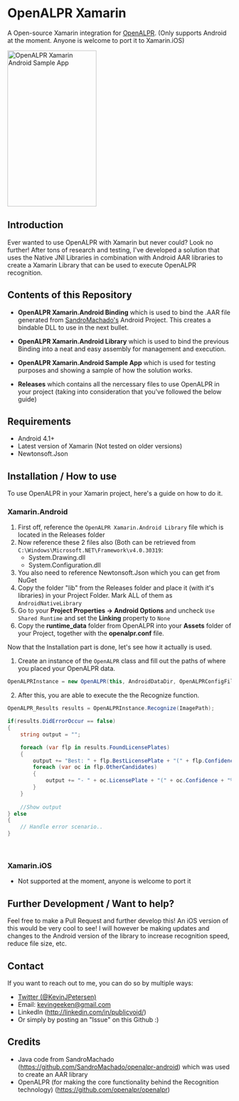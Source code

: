 # OpenALPR Xamarin
A Open-source Xamarin integration for [OpenALPR](https://github.com/openalpr/openalpr). (Only supports Android at the moment. Anyone is welcome to port it to Xamarin.iOS) 

<img alt="OpenALPR Xamarin Android Sample App" src="http://kevinjp.dk/xamarin.png" width=200 height=350 /> 

## Introduction
Ever wanted to use OpenALPR with Xamarin but never could? Look no further! After tons of research and testing, I've developed a solution that uses the Native JNI Libraries in combination with Android AAR libraries to create a Xamarin Library that can be used to execute OpenALPR recognition.

## Contents of this Repository
- **OpenALPR Xamarin.Android Binding** which is used to bind the .AAR file generated from [SandroMachado's](https://github.com/SandroMachado/openalpr-android) Android Project. This creates a bindable DLL to use in the next bullet.

- **OpenALPR Xamarin.Android Library** which is used to bind the previous Binding into a neat and easy assembly for management and execution.

- **OpenALPR Xamarin.Android Sample App** which is used for testing purposes and showing a sample of how the solution works. 

- **Releases** which contains all the nercessary files to use OpenALPR in your project (taking into consideration that you've followed the below guide)

## Requirements
- Android 4.1+
- Latest version of Xamarin (Not tested on older versions)
- Newtonsoft.Json

## Installation / How to use
To use OpenALPR in your Xamarin project, here's a guide on how to do it.

### Xamarin.Android
1. First off, reference the ```OpenALPR Xamarin.Android Library``` file which is located in the Releases folder
2. Now reference these 2 files also (Both can be retrieved from ```C:\Windows\Microsoft.NET\Framework\v4.0.30319```:
    - System.Drawing.dll
    - System.Configuration.dll
3. You also need to reference Newtonsoft.Json which you can get from NuGet
4. Copy the folder "lib" from the Releases folder and place it (with it's libraries) in your Project Folder. Mark ALL of them as ```AndroidNativeLibrary```
5. Go to your **Project Properties -> Android Options** and uncheck ```Use Shared Runtime``` and set the **Linking** property to ```None```
6. Copy the **runtime_data** folder from OpenALPR into your **Assets** folder of your Project, together with the **openalpr.conf** file.

Now that the Installation part is done, let's see how it actually is used.
1. Create an instance of the ```OpenALPR``` class and fill out the paths of where you placed your OpenALPR data.
```csharp
OpenALPRInstance = new OpenALPR(this, AndroidDataDir, OpenALPRConfigFile, "eu");
```
2. After this, you are able to execute the the Recognize function.
```csharp
OpenALPR_Results results = OpenALPRInstance.Recognize(ImagePath);

if(results.DidErrorOccur == false)
{
	string output = "";

	foreach (var flp in results.FoundLicensePlates)
	{
		output += "Best: " + flp.BestLicensePlate + "(" + flp.Confidence + "%)\n";
		foreach (var oc in flp.OtherCandidates)
		{
			output += "- " + oc.LicensePlate + "(" + oc.Confidence + "%)\n";
		}
	}
	
	//Show output
} else
{
	// Handle error scenario..
}

```

    
### Xamarin.iOS 
- Not supported at the moment, anyone is welcome to port it



## Further Development / Want to help?
Feel free to make a Pull Request and further develop this! An iOS version of this would be very cool to see!
I will however be making updates and changes to the Android version of the library to increase recognition speed, reduce file size, etc.

## Contact
If you want to reach out to me, you can do so by multiple ways:
- [Twitter (@KevinJPetersen)](http://twitter.com/kevinjpetersen)
- Email: kevingeeken@gmail.com
- LinkedIn (http://linkedin.com/in/publicvoid/)
- Or simply by posting an "Issue" on this Github :)

## Credits
- Java code from SandroMachado (https://github.com/SandroMachado/openalpr-android) which was used to create an AAR library
- OpenALPR (for making the core functionality behind the Recognition technology) (https://github.com/openalpr/openalpr)
